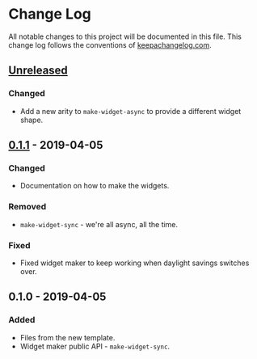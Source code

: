 # Change Log
All notable changes to this project will be documented in this file. This change log follows the conventions of [keepachangelog.com](http://keepachangelog.com/).

## [Unreleased]
### Changed
- Add a new arity to `make-widget-async` to provide a different widget shape.

## [0.1.1] - 2019-04-05
### Changed
- Documentation on how to make the widgets.

### Removed
- `make-widget-sync` - we're all async, all the time.

### Fixed
- Fixed widget maker to keep working when daylight savings switches over.

## 0.1.0 - 2019-04-05
### Added
- Files from the new template.
- Widget maker public API - `make-widget-sync`.

[Unreleased]: https://github.com/your-name/okasakis_thesis_in_clojure/compare/0.1.1...HEAD
[0.1.1]: https://github.com/your-name/okasakis_thesis_in_clojure/compare/0.1.0...0.1.1
